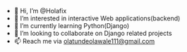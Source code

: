 - 👋 Hi, I’m @Holafix
- 👀 I’m interested in interactive Web applications(backend)
- 🌱 I’m currently learning Python(Django)
- 💞️ I’m looking to collaborate on Django related projects
- 📫 Reach me via olatundeolawale111@gmail.com 

<!---
Holafix/Holafix is a ✨ special ✨ repository because its `README.md` (this file) appears on your GitHub profile.
You can click the Preview link to take a look at your changes.
--->
